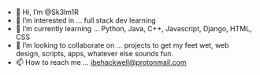 - 👋 Hi, I’m @Sk3lm1R
- 👀 I’m interested in ... full stack dev learning
- 🌱 I’m currently learning ... Python, Java, C++, Javascript, Django, HTML, CSS
- 💞️ I’m looking to collaborate on ... projects to get my feet wet, web design, scripts, apps, whatever else sounds fun. 
- 📫 How to reach me ... ibehackwell@protonmail.com

<!---
Sk3lm1R/Sk3lm1R is a ✨ special ✨ repository because its `README.md` (this file) appears on your GitHub profile.
You can click the Preview link to take a look at your changes.
--->
